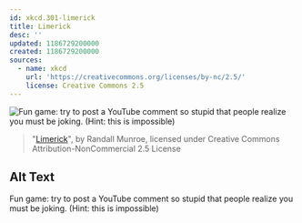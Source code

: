 ```yaml
---
id: xkcd.301-limerick
title: Limerick
desc: ''
updated: 1186729200000
created: 1186729200000
sources:
  - name: xkcd
    url: 'https://creativecommons.org/licenses/by-nc/2.5/'
    license: Creative Commons 2.5
---
```

![Fun game: try to post a YouTube comment so stupid that people realize you must be joking.  (Hint: this is impossible)](https://imgs.xkcd.com/comics/limerick.png)
> "[Limerick](https://xkcd.com/301/)", by Randall Munroe, licensed under Creative Commons Attribution-NonCommercial 2.5 License

## Alt Text
Fun game: try to post a YouTube comment so stupid that people realize you must be joking.  (Hint: this is impossible)
